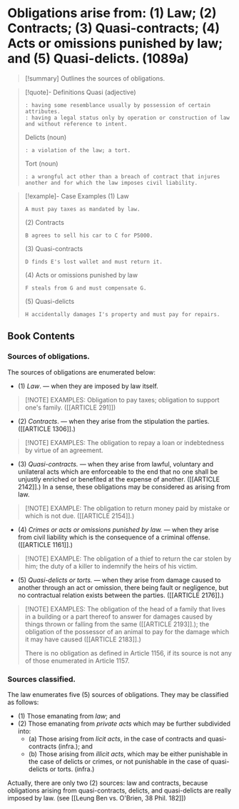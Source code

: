# Obligations arise from: (1) Law; (2) Contracts; (3) Quasi-contracts; (4) Acts or omissions punished by law; and (5) Quasi-delicts. (1089a)

> [!summary] Outlines the sources of obligations.

> [!quote]- Definitions
> Quasi (adjective)
> ```
> : having some resemblance usually by possession of certain attributes.
> : having a legal status only by operation or construction of law and without reference to intent.
> ```
> Delicts (noun)
> ```
> : a violation of the law; a tort.
> ```
> Tort (noun)
> ```
> : a wrongful act other than a breach of contract that injures another and for which the law imposes civil liability.
> ```

> [!example]-  Case Examples
> (1) Law
> ```
> A must pay taxes as mandated by law.
> ```
> (2) Contracts
> ```
> B agrees to sell his car to C for P5000.
> ```
> (3) Quasi-contracts
> ```
> D finds E's lost wallet and must return it.
> ```
> (4) Acts or omissions punished by law
> ```
> F steals from G and must compensate G.
> ```
> (5) Quasi-delicts
> ```
> H accidentally damages I's property and must pay for repairs.
> ```

## Book Contents

### Sources of obligations.
The sources of obligations are enumerated below:
- (1) *Law*.  — when they are imposed by law itself.

> [!NOTE] EXAMPLES:
> Obligation to pay taxes; obligation to support one's family. ([[ARTICLE 291]])

- (2) *Contracts*. — when they arise from the stipulation the parties. ([[ARTICLE 1306]].)

> [!NOTE] EXAMPLES:
> The obligation to repay a loan or indebtedness by virtue of an agreement.

- (3) *Quasi-contracts.* — when they arise from lawful, voluntary and unilateral acts which are enforceable to the end that no one shall be unjustly enriched or benefited at the expense of another. ([[ARTICLE 2142]].) In a sense, these obligations may be considered as arising from law.

> [!NOTE] EXAMPLE:
> The obligation to return money paid by mistake or which is not due. ([[ARTICLE 2154]].)

- (4) *Crimes or acts or omissions punished by law.* — when they arise from civil liability which is the consequence of a criminal offense. ([[ARTICLE 1161]].)

> [!NOTE] EXAMPLE:
> The obligation of a thief to return the car stolen by him; the duty of a killer to indemnify the heirs of his victim.

- (5) *Quasi-delicts or torts.* — when they arise from damage caused to another through an act or omission, there being fault or negligence, but no contractual relation exists between the parties. ([[ARTICLE 2176]].)

> [!NOTE] EXAMPLES:
> The obligation of the head of a family that lives in a building or a part thereof to answer for damages caused by things thrown or falling from the same ([[ARTICLE 2193]].); the obligation of the possessor of an animal to pay for the damage which it may have caused ([[ARTICLE 2183]].)
>
> There is no obligation as defined in Article 1156, if its source is not any of those enumerated in Article 1157.

### Sources classified.
The law enumerates five (5) sources of obligations. They may be classified as follows:
- (1) Those emanating from *law*; and
- (2) Those emanating from *private acts* which may be further subdivided into:
	- (a) Those arising from *licit acts*, in the case of contracts and quasi-contracts (infra.); and
	- (b) Those arising from *illicit acts*, which may be either punishable in the case of delicts or crimes, or not punishable in the case of quasi-delicts or torts. (infra.)

Actually, there are only two (2) sources: law and contracts, because obligations arising from quasi-contracts, delicts, and quasi-delicts are really imposed by law. (see [[Leung Ben vs. O'Brien, 38 Phil. 182]])